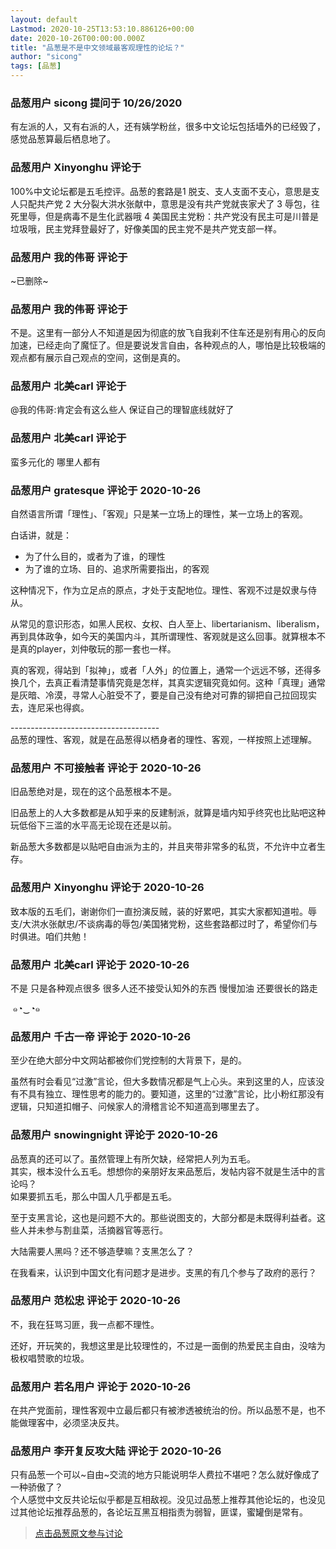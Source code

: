 ```yaml
---
layout: default
Lastmod: 2020-10-25T13:53:10.886126+00:00
date: 2020-10-26T00:00:00.000Z
title: "品葱是不是中文领域最客观理性的论坛？"
author: "sicong"
tags: [品葱]
---
```



### 品葱用户 **sicong** 提问于 10/26/2020
    
有左派的人，又有右派的人，还有姨学粉丝，很多中文论坛包括墙外的已经毁了，感觉品葱算最后栖息地了。
    
                

### 品葱用户 **Xinyonghu** 评论于 
        
100%中文论坛都是五毛控评。品葱的套路是1 脱支、支人支面不支心，意思是支人只配共产党 2 大分裂大洪水张献中，意思是没有共产党就丧家犬了 3 辱包，往死里辱，但是病毒不是生化武器哦 4 美国民主党粉：共产党没有民主可是川普是垃圾哦，民主党拜登最好了，好像美国的民主党不是共产党支部一样。
        
                

### 品葱用户 **我的伟哥** 评论于 
        
~已删除~
        
                

### 品葱用户 **我的伟哥** 评论于 
        
不是。这里有一部分人不知道是因为彻底的放飞自我刹不住车还是别有用心的反向加速，已经走向了魔怔了。但是要说发言自由，各种观点的人，哪怕是比较极端的观点都有展示自己观点的空间，这倒是真的。
        
                

### 品葱用户 **北美carl** 评论于 
        
@我的伟哥:肯定会有这么些人 保证自己的理智底线就好了
        
                

### 品葱用户 **北美carl** 评论于 
        
蛮多元化的 哪里人都有
        
                

### 品葱用户 **gratesque** 评论于 2020-10-26
        
自然语言所谓「理性」、「客观」只是某一立场上的理性，某一立场上的客观。  
  
白话讲，就是：  

*   为了什么目的，或者为了谁，的理性
*   为了谁的立场、目的、追求所需要指出，的客观

  
  
这种情况下，作为立足点的原点，才处于支配地位。理性、客观不过是奴隶与侍从。  
  
从常见的意识形态，如黑人民权、女权、白人至上、libertarianism、liberalism，再到具体政争，如今天的美国内斗，其所谓理性、客观就是这么回事。就算根本不是真的player，刘仲敬玩的那一套也一样。  
  
真的客观，得站到「拟神」，或者「人外」的位置上，通常一个远远不够，还得多换几个，去真正看清楚事情究竟是怎样，其真实逻辑究竟如何。这种「真理」通常是灰暗、冷漠，寻常人心脏受不了，要是自己没有绝对可靠的铆把自己拉回现实去，连尼采也得疯。  
  
\-------------------------------------  
品葱的理性、客观，就是在品葱得以栖身者的理性、客观，一样按照上述理解。
        
                

### 品葱用户 **不可接触者** 评论于 2020-10-26
        
旧品葱绝对是，现在的这个品葱根本不是。  
  
旧品葱上的人大多数都是从知乎来的反建制派，就算是墙内知乎终究也比贴吧这种玩低俗下三滥的水平高无论现在还是以前。  
  
新品葱大多数都是以贴吧自由派为主的，并且夹带非常多的私货，不允许中立者生存。
        
                

### 品葱用户 **Xinyonghu** 评论于 2020-10-26
        
致本版的五毛们，谢谢你们一直扮演反贼，装的好累吧，其实大家都知道啦。辱支/大洪水张献忠/不谈病毒的辱包/美国猪党粉，这些套路都过时了，希望你们与时俱进。咱们共勉！
        
                

### 品葱用户 **北美carl** 评论于 2020-10-26
        
不是 只是各种观点很多 很多人还不接受认知外的东西 慢慢加油 还要很长的路走  
  
 ๑◔‿◔๑
        
                

### 品葱用户 **千古一帝** 评论于 2020-10-26
        
至少在绝大部分中文网站都被你们党控制的大背景下，是的。  
  
虽然有时会看见“过激”言论，但大多数情况都是气上心头。来到这里的人，应该没有不具有独立、理性思考的能力的。要知道，这里的“过激”言论，比小粉红那没有逻辑，只知道扣帽子、问候家人的滑稽言论不知道高到哪里去了。
        
                

### 品葱用户 **snowingnight** 评论于 2020-10-26
        
品葱真的还可以了。虽然管理上有所欠缺，经常把人列为五毛。  
其实，根本没什么五毛。想想你的亲朋好友来品葱后，发帖内容不就是生活中的言论吗？  
如果要抓五毛，那么中国人几乎都是五毛。  
  
至于支黑言论，这也是问题不大的。那些说图支的，大部分都是未既得利益者。这些人并未参与割韭菜，活摘器官等恶行。  
  
大陆需要人黑吗？还不够造孽嘛？支黑怎么了？  
  
在我看来，认识到中国文化有问题才是进步。支黑的有几个参与了政府的恶行？
        
                

### 品葱用户 **范松忠** 评论于 2020-10-26
        
不，我在狂骂习匪，我一点都不理性。  
  
还好，开玩笑的，我想这里是比较理性的，不过是一面倒的热爱民主自由，没啥为极权唱赞歌的垃圾。
        
                

### 品葱用户 **若名用户** 评论于 2020-10-26
        
在共产党面前，理性客观中立最后都只有被渗透被统治的份。所以品葱不是，也不能做理客中，必须坚决反共。
        
                

### 品葱用户 **李开复反攻大陆** 评论于 2020-10-26
        
只有品葱一个可以~自由~交流的地方只能说明华人费拉不堪吧？怎么就好像成了一种骄傲了？  
个人感觉中文反共论坛似乎都是互相敌视。没见过品葱上推荐其他论坛的，也没见过其他论坛推荐品葱的，各论坛互黑互相指责为弱智，匪谍，蜜罐倒是常有。
        
                





> [点击品葱原文参与讨论](https://pincong.rocks/question/32664)

